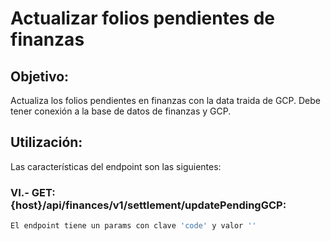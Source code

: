 # Actualizar folios pendientes de finanzas

## Objetivo:

Actualiza los folios pendientes en finanzas con la data traida de GCP.
Debe tener conexión a la base de datos de finanzas y GCP.

## Utilización:

Las características del endpoint son las siguientes:

### VI.- GET: {host}/api/finances/v1/settlement/updatePendingGCP:

```sh
El endpoint tiene un params con clave 'code' y valor ''
```